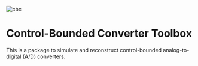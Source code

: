 ![cbc](https://github.com/hammal/cbc/workflows/cbc/badge.svg)
# Control-Bounded Converter Toolbox

This is a package to simulate and reconstruct control-bounded analog-to-digital (A/D) converters.
